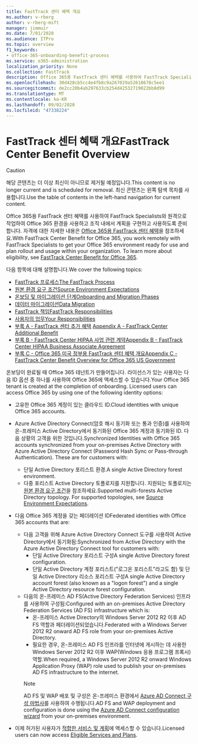 ```yaml
---
title: FastTrack 센터 혜택 개요
ms.author: v-rberg
author: v-rberg-msft
manager: jimmuir
ms.date: 7/01/2020
ms.audience: ITPro
ms.topic: overview
f1_keywords:
- office-365-onboarding-benefit-process
ms.service: o365-administration
localization_priority: None
ms.collection: FastTrack
description: Office 365용 FastTrack 센터 혜택를 사용하여 FastTrack Specialists와 원격으로 작업하여 Office 365 환경을 사용하고 조직 내에서 계획을 구현하고 사용하도록 준비합니다. 자격에 대한 자세한 내용은 Office 365용 FastTrack 센터 혜택을 참조하세요.
ms.openlocfilehash: 30d428cb5cc4e4fb8c9a267029a52618678c5ee1
ms.sourcegitcommit: de2cc20b4ab297633cb254d42532719022bb8d99
ms.translationtype: MT
ms.contentlocale: ko-KR
ms.lasthandoff: 09/02/2020
ms.locfileid: "47338224"
---
```

# <a name="fasttrack-center-benefit-overview"></a><span data-ttu-id="e194d-104">FastTrack 센터 혜택 개요</span><span class="sxs-lookup"><span data-stu-id="e194d-104">FastTrack Center Benefit Overview</span></span>

> [!CAUTION]
> <span data-ttu-id="e194d-105">해당 콘텐츠는 더 이상 최신이 아니므로 제거될 예정입니다.</span><span class="sxs-lookup"><span data-stu-id="e194d-105">This content is no longer current and is scheduled for removal.</span></span> <span data-ttu-id="e194d-106">최신 콘텐츠는 왼쪽 탐색 목차를 사용합니다.</span><span class="sxs-lookup"><span data-stu-id="e194d-106">Use the table of contents in the left-hand navigation for current content.</span></span>

<span data-ttu-id="e194d-p103">Office 365용 FastTrack 센터 혜택를 사용하여 FastTrack Specialists와 원격으로 작업하여 Office 365 환경을 사용하고 조직 내에서 계획을 구현하고 사용하도록 준비합니다. 자격에 대한 자세한 내용은 [Office 365용 FastTrack 센터 혜택](O365-fasttrack-benefit-for-office-365.md)을 참조하세요.</span><span class="sxs-lookup"><span data-stu-id="e194d-p103">With FastTrack Center Benefit for Office 365, you work remotely with FastTrack Specialists to get your Office 365 environment ready for use and plan rollout and usage within your organization. To learn more about eligibility, see [FastTrack Center Benefit for Office 365](O365-fasttrack-benefit-for-office-365.md).</span></span>
  
<span data-ttu-id="e194d-109">다음 항목에 대해 설명합니다.</span><span class="sxs-lookup"><span data-stu-id="e194d-109">We cover the following topics:</span></span>
- [<span data-ttu-id="e194d-110">FastTrack 프로세스</span><span class="sxs-lookup"><span data-stu-id="e194d-110">The FastTrack Process</span></span>](O365-fasttrack-process.md) 
- [<span data-ttu-id="e194d-111">원본 환경 요구 조건</span><span class="sxs-lookup"><span data-stu-id="e194d-111">Source Environment Expectations</span></span>](O365-source-environment-expectations.md)
- [<span data-ttu-id="e194d-112">온보딩 및 마이그레이션 단계</span><span class="sxs-lookup"><span data-stu-id="e194d-112">Onboarding and Migration Phases</span></span>](O365-onboarding-and-migration.md)
- [<span data-ttu-id="e194d-113">데이터 마이그레이션</span><span class="sxs-lookup"><span data-stu-id="e194d-113">Data Migration</span></span>](O365-data-migration.md)
- [<span data-ttu-id="e194d-114">FastTrack 책임</span><span class="sxs-lookup"><span data-stu-id="e194d-114">FastTrack Responsibilities</span></span>](O365-fasttrack-responsibilities.md)
- [<span data-ttu-id="e194d-115">사용자의 업무</span><span class="sxs-lookup"><span data-stu-id="e194d-115">Your Responsibilities</span></span>](O365-your-responsibilities.md) 
- <span data-ttu-id="e194d-116">[부록 A - FastTrack 센터 추가 혜택](O365-fasttrack-additional-benefits.md) </span><span class="sxs-lookup"><span data-stu-id="e194d-116">[Appendix A - FastTrack Center Additional Benefit](O365-fasttrack-additional-benefits.md)</span></span>
- [<span data-ttu-id="e194d-117">부록 B - FastTrack Center HIPAA 사업 관련 계약</span><span class="sxs-lookup"><span data-stu-id="e194d-117">Appendix B - FastTrack Center HIPAA Business Associate Agreement</span></span>](O365-hipaa-business-associate-agreement.md)
- [<span data-ttu-id="e194d-118">부록 C - Office 365 미국 정부용 FastTrack 센터 혜택 개요</span><span class="sxs-lookup"><span data-stu-id="e194d-118">Appendix C - FastTrack Center Benefit Overview for Office 365 US Government</span></span>](US-Gov-appendix-overview.md)
    
<span data-ttu-id="e194d-p104">온보딩이 완료될 때 Office 365 테넌트가 만들어집니다. 라이선스가 있는 사용자는 다음 ID 옵션 중 하나를 사용하여 Office 365에 액세스할 수 있습니다.</span><span class="sxs-lookup"><span data-stu-id="e194d-p104">Your Office 365 tenant is created at the completion of onboarding. Licensed users can access Office 365 by using one of the following identity options:</span></span>
- <span data-ttu-id="e194d-121">고유한 Office 365 계정이 있는 클라우드 ID.</span><span class="sxs-lookup"><span data-stu-id="e194d-121">Cloud identities with unique Office 365 accounts.</span></span>
- <span data-ttu-id="e194d-p105">Azure Active Directory Connect(암호 해시 동기화 또는 통과 인증)를 사용하여 온-프레미스 Active Directory에서 동기화된 Office 365 계정과 동기화된 ID. 다음 상황의 고객을 위한 것입니다.</span><span class="sxs-lookup"><span data-stu-id="e194d-p105">Synchronized Identities with Office 365 accounts synchronized from your on-premises Active Directory with Azure Active Directory Connect (Password Hash Sync or Pass-through Authentication). These are for customers with:</span></span>
  - <span data-ttu-id="e194d-124">단일 Active Directory 포리스트 환경.</span><span class="sxs-lookup"><span data-stu-id="e194d-124">A single Active Directory forest environment.</span></span>
  - <span data-ttu-id="e194d-p106">다중 포리스트 Active Directory 토폴로지를 지원합니다. 지원되는 토폴로지는 [원본 환경 요구 조건](O365-source-environment-expectations.md)을 참조하세요.</span><span class="sxs-lookup"><span data-stu-id="e194d-p106">Supported multi-forests Active Directory topology. For supported topologies, see [Source Environment Expectations](O365-source-environment-expectations.md).</span></span>
- <span data-ttu-id="e194d-127">다음 Office 365 계정을 갖는 페더레이션 ID</span><span class="sxs-lookup"><span data-stu-id="e194d-127">Federated identities with Office 365 accounts that are:</span></span>
  - <span data-ttu-id="e194d-128">다음 고객을 위해 Azure Active Directory Connect 도구를 사용하여 Active Directory에서 동기화됨:</span><span class="sxs-lookup"><span data-stu-id="e194d-128">Synchronized from Active Directory with the Azure Active Directory Connect tool for customers with:</span></span>
      - <span data-ttu-id="e194d-129">단일 Active Directory 포리스트 구성</span><span class="sxs-lookup"><span data-stu-id="e194d-129">A single Active Directory forest configuration.</span></span>
      - <span data-ttu-id="e194d-130">단일 Active Directory 계정 포리스트("로그온 포리스트"라고도 함) 및 단일 Active Directory 리소스 포리스트 구성</span><span class="sxs-lookup"><span data-stu-id="e194d-130">A single Active Directory account forest (also known as a "logon forest") and a single Active Directory resource forest configuration.</span></span>
  - <span data-ttu-id="e194d-131">다음의 온-프레미스 AD FS(Active Directory Federation Services) 인프라를 사용하여 구성됨:</span><span class="sxs-lookup"><span data-stu-id="e194d-131">Configured with an on-premises Active Directory Federation Services (AD FS) infrastructure which is:</span></span>
      - <span data-ttu-id="e194d-132">온-프레미스 Active Directory의 Windows Server 2012 R2 이후 AD FS 역할과 페더레이션되었습니다.</span><span class="sxs-lookup"><span data-stu-id="e194d-132">Federated with a Windows Server 2012 R2 onward AD FS role from your on-premises Active Directory.</span></span>
      - <span data-ttu-id="e194d-133">필요한 경우, 온-프레미스 AD FS 인프라를 인터넷에 게시하는 데 사용한 Windows Server 2012 R2 이후 WAP(Windows 응용 프로그램 프록시) 역할.</span><span class="sxs-lookup"><span data-stu-id="e194d-133">When required, a Windows Server 2012 R2 onward Windows Application Proxy (WAP) role used to publish your on-premises AD FS infrastructure to the internet.</span></span>
    > [!NOTE]
    > <span data-ttu-id="e194d-134">AD FS 및 WAP 배포 및 구성은 온-프레미스 환경에서 [Azure AD Connect 구성 마법사](https://go.microsoft.com/fwlink/?linkid=844794)를 사용하여 수행됩니다.</span><span class="sxs-lookup"><span data-stu-id="e194d-134">AD FS and WAP deployment and configuration is done using the [Azure AD Connect configuration wizard](https://go.microsoft.com/fwlink/?linkid=844794) from your on-premises environment.</span></span> 
  
- <span data-ttu-id="e194d-135">이제 허가된 사용자가 [적합한 서비스 및 계획](M365-eligible-services-and-plans.md)에 액세스할 수 있습니다.</span><span class="sxs-lookup"><span data-stu-id="e194d-135">Licensed users can now access [Eligible Services and Plans](M365-eligible-services-and-plans.md).</span></span>

